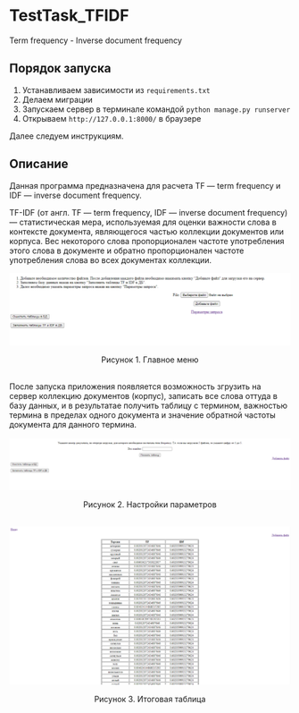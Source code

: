 # TestTask_TFIDF
Term frequency - Inverse document frequency

## Порядок запуска
1) Устанавливаем зависимости из `requirements.txt`
2) Делаем миграции
3) Запускаем сервер в терминале командой `python manage.py runserver`
4) Открываем `http://127.0.0.1:8000/` в браузере   
   
Далее следуем инструкциям.


## Описание

Данная программа предназначена для расчета TF — term frequency и IDF — inverse document frequency.

TF-IDF (от англ. TF — term frequency, IDF — inverse document frequency) — статистическая мера, используемая для оценки важности слова в контексте документа, являющегося частью коллекции документов или корпуса. Вес некоторого слова пропорционален частоте употребления этого слова в документе и обратно пропорционален частоте употребления слова во всех документах коллекции.
  
![Главное меню программы](https://github.com/Minigamy/TestTask_TFIDF/blob/master/img/tfidf1.PNG)
<center>Рисунок 1. Главное меню</center> 
<br/>
  
  
После запуска приложения появляется возможность згрузить на сервер коллекцию документов (корпус), записать все слова оттуда в базу данных, и в результатае получить таблицу с термином, важностью термина в пределах одного документа и значение обратной частоты документа для данного термина.
<br/>  
![Выбор документа](https://github.com/Minigamy/TestTask_TFIDF/blob/master/img/tfidf2.PNG)
<center>Рисунок 2. Настройки параметров</center>  
<br/>

![Таблица](https://github.com/Minigamy/TestTask_TFIDF/blob/master/img/tfidf3.PNG)
<center>Рисунок 3. Итоговая таблица</center>